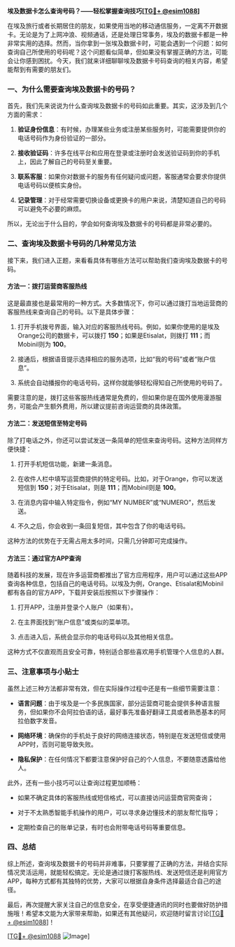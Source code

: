 **埃及数据卡怎么查询号码？——轻松掌握查询技巧[[TG💪+ @esim1088](https://t.me/s/esim1088)]**

在埃及旅行或者长期居住的朋友，如果使用当地的移动通信服务，一定离不开数据卡。无论是为了上网冲浪、视频通话，还是处理日常事务，埃及的数据卡都是一种非常实用的选择。然而，当你拿到一张埃及数据卡时，可能会遇到一个问题：如何查询自己所使用的号码呢？这个问题看似简单，但如果没有掌握正确的方法，可能会让你感到困扰。今天，我们就来详细聊聊埃及数据卡号码查询的相关内容，希望能帮到有需要的朋友们。

### 一、为什么需要查询埃及数据卡的号码？

首先，我们先来说说为什么查询埃及数据卡的号码如此重要。其实，这涉及到几个方面的需求：

1. **验证身份信息**：有时候，办理某些业务或注册某些服务时，可能需要提供你的电话号码作为身份验证的一部分。
   
2. **接收验证码**：许多在线平台和应用在登录或注册时会发送验证码到你的手机上，因此了解自己的号码至关重要。
   
3. **联系客服**：如果你对数据卡的服务有任何疑问或问题，客服通常会要求你提供电话号码以便核实身份。

4. **记录管理**：对于经常需要切换设备或更换卡的用户来说，清楚知道自己的号码可以避免不必要的麻烦。

所以，无论出于什么目的，学会如何查询埃及数据卡的号码都是非常必要的。

### 二、查询埃及数据卡号码的几种常见方法

接下来，我们进入正题，来看看具体有哪些方法可以帮助我们查询埃及数据卡的号码。

#### 方法一：拨打运营商客服热线

这是最直接也是最常用的一种方式。大多数情况下，你可以通过拨打当地运营商的客服热线来查询自己的号码。以下是具体步骤：

1. 打开手机拨号界面，输入对应的客服热线号码。例如，如果你使用的是埃及Orange公司的数据卡，可以拨打 **150**；如果是Etisalat，则拨打 **111**；而Mobinil则为 **100**。
   
2. 接通后，根据语音提示选择相应的服务选项，比如“我的号码”或者“账户信息”。

3. 系统会自动播报你的电话号码，这样你就能够轻松得知自己所使用的号码了。

需要注意的是，拨打这些客服热线通常是免费的，但如果你是在国外使用漫游服务，可能会产生额外费用，所以建议提前咨询运营商的具体政策。

#### 方法二：发送短信至特定号码

除了打电话之外，你还可以尝试发送一条简单的短信来查询号码。这种方法同样方便快捷：

1. 打开手机短信功能，新建一条消息。

2. 在收件人栏中填写运营商提供的特定号码。比如，对于Orange，你可以发送短信到 **150**；对于Etisalat，则是 **111**；而Mobinil则是 **100**。

3. 在消息内容中输入特定指令，例如“MY NUMBER”或“NUMERO”，然后发送。

4. 不久之后，你会收到一条回复短信，其中包含了你的电话号码。

这种方法的优势在于无需占用太多时间，只需几分钟即可完成操作。

#### 方法三：通过官方APP查询

随着科技的发展，现在许多运营商都推出了官方应用程序，用户可以通过这些APP查询各种信息，包括自己的电话号码。以埃及为例，Orange、Etisalat和Mobinil都有各自的官方APP，下载并安装后按照以下步骤操作：

1. 打开APP，注册并登录个人账户（如果有）。

2. 在主界面找到“账户信息”或类似的菜单项。

3. 点击进入后，系统会显示你的电话号码以及其他相关信息。

这种方式不仅直观而且安全可靠，特别适合那些喜欢用手机管理个人信息的人群。

### 三、注意事项与小贴士

虽然上述三种方法都非常有效，但在实际操作过程中还是有一些细节需要注意：

- **语言问题**：由于埃及是一个多民族国家，部分运营商可能会提供多种语言服务，但如果你不会阿拉伯语的话，最好事先准备好翻译工具或者熟悉基本的阿拉伯数字发音。

- **网络环境**：确保你的手机处于良好的网络连接状态，特别是在发送短信或使用APP时，否则可能导致失败。

- **隐私保护**：在任何情况下都要注意保护好自己的个人信息，不要随意透露给他人。

此外，还有一些小技巧可以让查询过程更加顺畅：

- 如果不确定具体的客服热线或短信格式，可以直接访问运营商官网查询；
  
- 对于不太熟悉智能手机操作的用户，可以寻求身边懂技术的朋友帮忙指导；
  
- 定期检查自己的账单记录，有时也会附带电话号码等重要信息。

### 四、总结

综上所述，查询埃及数据卡的号码并非难事，只要掌握了正确的方法，并结合实际情况灵活运用，就能轻松搞定。无论是通过拨打客服热线、发送短信还是利用官方APP，每种方式都有其独特的优势，大家可以根据自身条件选择最适合自己的途径。

最后，再次提醒大家关注自己的信息安全，在享受便捷通讯的同时也要做好防护措施哦！希望本文能为大家带来帮助，如果还有其他疑问，欢迎随时留言讨论[[TG💪+ @esim1088](https://t.me/s/esim1088)]！

[[TG💪+ @esim1088](https://t.me/s/esim1088) ![Image](https://i.postimg.cc/4NQfJmqS/Snipaste-2025-05-13-00-14-12.png)]